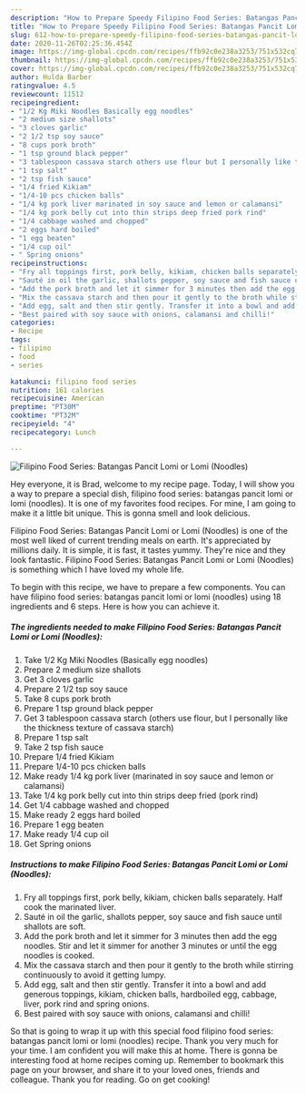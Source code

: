 ```yaml
---
description: "How to Prepare Speedy Filipino Food Series: Batangas Pancit Lomi or Lomi (Noodles)"
title: "How to Prepare Speedy Filipino Food Series: Batangas Pancit Lomi or Lomi (Noodles)"
slug: 612-how-to-prepare-speedy-filipino-food-series-batangas-pancit-lomi-or-lomi-noodles
date: 2020-11-26T02:25:36.454Z
image: https://img-global.cpcdn.com/recipes/ffb92c0e238a3253/751x532cq70/filipino-food-series-batangas-pancit-lomi-or-lomi-noodles-recipe-main-photo.jpg
thumbnail: https://img-global.cpcdn.com/recipes/ffb92c0e238a3253/751x532cq70/filipino-food-series-batangas-pancit-lomi-or-lomi-noodles-recipe-main-photo.jpg
cover: https://img-global.cpcdn.com/recipes/ffb92c0e238a3253/751x532cq70/filipino-food-series-batangas-pancit-lomi-or-lomi-noodles-recipe-main-photo.jpg
author: Hulda Barber
ratingvalue: 4.5
reviewcount: 11512
recipeingredient:
- "1/2 Kg Miki Noodles Basically egg noodles"
- "2 medium size shallots"
- "3 cloves garlic"
- "2 1/2 tsp soy sauce"
- "8 cups pork broth"
- "1 tsp ground black pepper"
- "3 tablespoon cassava starch others use flour but I personally like the thickness texture of cassava starch"
- "1 tsp salt"
- "2 tsp fish sauce"
- "1/4 fried Kikiam"
- "1/4-10 pcs chicken balls"
- "1/4 kg pork liver marinated in soy sauce and lemon or calamansi"
- "1/4 kg pork belly cut into thin strips deep fried pork rind"
- "1/4 cabbage washed and chopped"
- "2 eggs hard boiled"
- "1 egg beaten"
- "1/4 cup oil"
- " Spring onions"
recipeinstructions:
- "Fry all toppings first, pork belly, kikiam, chicken balls separately. Half cook the marinated liver."
- "Sauté in oil the garlic, shallots pepper, soy sauce and fish sauce until shallots are soft."
- "Add the pork broth and let it simmer for 3 minutes then add the egg noodles. Stir and let it simmer for another 3 minutes or until the egg noodles is cooked."
- "Mix the cassava starch and then pour it gently to the broth while stirring continuously to avoid it getting lumpy."
- "Add egg, salt and then stir gently. Transfer it into a bowl and add generous toppings, kikiam, chicken balls, hardboiled egg, cabbage, liver, pork rind and spring onions."
- "Best paired with soy sauce with onions, calamansi and chilli!"
categories:
- Recipe
tags:
- filipino
- food
- series

katakunci: filipino food series 
nutrition: 161 calories
recipecuisine: American
preptime: "PT30M"
cooktime: "PT32M"
recipeyield: "4"
recipecategory: Lunch

---
```



![Filipino Food Series: Batangas Pancit Lomi or Lomi (Noodles)](https://img-global.cpcdn.com/recipes/ffb92c0e238a3253/751x532cq70/filipino-food-series-batangas-pancit-lomi-or-lomi-noodles-recipe-main-photo.jpg)

Hey everyone, it is Brad, welcome to my recipe page. Today, I will show you a way to prepare a special dish, filipino food series: batangas pancit lomi or lomi (noodles). It is one of my favorites food recipes. For mine, I am going to make it a little bit unique. This is gonna smell and look delicious.

Filipino Food Series: Batangas Pancit Lomi or Lomi (Noodles) is one of the most well liked of current trending meals on earth. It's appreciated by millions daily. It is simple, it is fast, it tastes yummy. They're nice and they look fantastic. Filipino Food Series: Batangas Pancit Lomi or Lomi (Noodles) is something which I have loved my whole life.




To begin with this recipe, we have to prepare a few components. You can have filipino food series: batangas pancit lomi or lomi (noodles) using 18 ingredients and 6 steps. Here is how you can achieve it.

<!--inarticleads1-->

##### The ingredients needed to make Filipino Food Series: Batangas Pancit Lomi or Lomi (Noodles):

1. Take 1/2 Kg Miki Noodles (Basically egg noodles)
1. Prepare 2 medium size shallots
1. Get 3 cloves garlic
1. Prepare 2 1/2 tsp soy sauce
1. Take 8 cups pork broth
1. Prepare 1 tsp ground black pepper
1. Get 3 tablespoon cassava starch (others use flour, but I personally like the thickness texture of cassava starch)
1. Prepare 1 tsp salt
1. Take 2 tsp fish sauce
1. Prepare 1/4 fried Kikiam
1. Prepare 1/4-10 pcs chicken balls
1. Make ready 1/4 kg pork liver (marinated in soy sauce and lemon or calamansi)
1. Take 1/4 kg pork belly cut into thin strips deep fried (pork rind)
1. Get 1/4 cabbage washed and chopped
1. Make ready 2 eggs hard boiled
1. Prepare 1 egg beaten
1. Make ready 1/4 cup oil
1. Get  Spring onions




<!--inarticleads2-->

##### Instructions to make Filipino Food Series: Batangas Pancit Lomi or Lomi (Noodles):

1. Fry all toppings first, pork belly, kikiam, chicken balls separately. Half cook the marinated liver.
1. Sauté in oil the garlic, shallots pepper, soy sauce and fish sauce until shallots are soft.
1. Add the pork broth and let it simmer for 3 minutes then add the egg noodles. Stir and let it simmer for another 3 minutes or until the egg noodles is cooked.
1. Mix the cassava starch and then pour it gently to the broth while stirring continuously to avoid it getting lumpy.
1. Add egg, salt and then stir gently. Transfer it into a bowl and add generous toppings, kikiam, chicken balls, hardboiled egg, cabbage, liver, pork rind and spring onions.
1. Best paired with soy sauce with onions, calamansi and chilli!




So that is going to wrap it up with this special food filipino food series: batangas pancit lomi or lomi (noodles) recipe. Thank you very much for your time. I am confident you will make this at home. There is gonna be interesting food at home recipes coming up. Remember to bookmark this page on your browser, and share it to your loved ones, friends and colleague. Thank you for reading. Go on get cooking!
